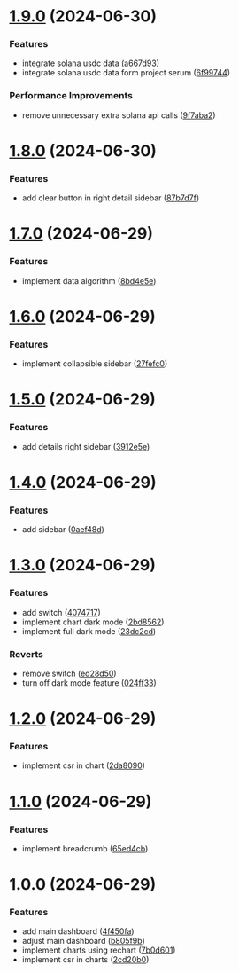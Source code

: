 # [1.9.0](https://github.com/dhiazfathra/frontend-starter/compare/v1.8.0...v1.9.0) (2024-06-30)


### Features

* integrate solana usdc data ([a667d93](https://github.com/dhiazfathra/frontend-starter/commit/a667d9317c37d8521bfb02339843e2693c3eab29))
* integrate solana usdc data form project serum ([6f99744](https://github.com/dhiazfathra/frontend-starter/commit/6f997442dbdcfbc1c958aa2748e77c0f7114dda5))


### Performance Improvements

* remove unnecessary extra solana api calls ([9f7aba2](https://github.com/dhiazfathra/frontend-starter/commit/9f7aba25fb43486e403ee9e25acbef3f5fd4ebdc))

# [1.8.0](https://github.com/dhiazfathra/frontend-starter/compare/v1.7.0...v1.8.0) (2024-06-30)


### Features

* add clear button in right detail sidebar ([87b7d7f](https://github.com/dhiazfathra/frontend-starter/commit/87b7d7f697e9db0d363d66cbb7f2c551a8e354e7))

# [1.7.0](https://github.com/dhiazfathra/frontend-starter/compare/v1.6.0...v1.7.0) (2024-06-29)


### Features

* implement data algorithm ([8bd4e5e](https://github.com/dhiazfathra/frontend-starter/commit/8bd4e5e103b83f27bc6a8e7ea2b5859423e8763b))

# [1.6.0](https://github.com/dhiazfathra/frontend-starter/compare/v1.5.0...v1.6.0) (2024-06-29)


### Features

* implement collapsible sidebar ([27fefc0](https://github.com/dhiazfathra/frontend-starter/commit/27fefc0837987f55c7c9008f0a61495dab3f2a10))

# [1.5.0](https://github.com/dhiazfathra/frontend-starter/compare/v1.4.0...v1.5.0) (2024-06-29)


### Features

* add details right sidebar ([3912e5e](https://github.com/dhiazfathra/frontend-starter/commit/3912e5e06e0c4aaa44ba16f4b018b6a540acd3fa))

# [1.4.0](https://github.com/dhiazfathra/frontend-starter/compare/v1.3.0...v1.4.0) (2024-06-29)


### Features

* add sidebar ([0aef48d](https://github.com/dhiazfathra/frontend-starter/commit/0aef48d9cb8d2acafe18928c8fc610ebadcdb11e))

# [1.3.0](https://github.com/dhiazfathra/frontend-starter/compare/v1.2.0...v1.3.0) (2024-06-29)


### Features

* add switch ([4074717](https://github.com/dhiazfathra/frontend-starter/commit/4074717625bc3da42d6c949c5e3e76c806a01a1e))
* implement chart dark mode ([2bd8562](https://github.com/dhiazfathra/frontend-starter/commit/2bd8562693f8ac5a58f3c086ac01ae9cea3cc046))
* implement full dark mode ([23dc2cd](https://github.com/dhiazfathra/frontend-starter/commit/23dc2cd813eee9b0fe29a9ba892b8a657878b522))


### Reverts

* remove switch ([ed28d50](https://github.com/dhiazfathra/frontend-starter/commit/ed28d509211c5de69f4fd51bf9cc3229200de816))
* turn off dark mode feature ([024ff33](https://github.com/dhiazfathra/frontend-starter/commit/024ff3357ae359b86e37000a4a1b93b7691b8e62))

# [1.2.0](https://github.com/dhiazfathra/frontend-starter/compare/v1.1.0...v1.2.0) (2024-06-29)


### Features

* implement csr in chart ([2da8090](https://github.com/dhiazfathra/frontend-starter/commit/2da8090639c33a747909db7f450cc90369a12d7e))

# [1.1.0](https://github.com/dhiazfathra/frontend-starter/compare/v1.0.0...v1.1.0) (2024-06-29)


### Features

* implement breadcrumb ([65ed4cb](https://github.com/dhiazfathra/frontend-starter/commit/65ed4cb799875890a5b517bfe5052075c782e2cf))

# 1.0.0 (2024-06-29)


### Features

* add main dashboard ([4f450fa](https://github.com/dhiazfathra/frontend-starter/commit/4f450fa90f1d0ae49a9f9c76a248cf5580536b3f))
* adjust main dashboard ([b805f9b](https://github.com/dhiazfathra/frontend-starter/commit/b805f9bb106726d25b708524e5b656c84e7dbcdc))
* implement charts using rechart ([7b0d601](https://github.com/dhiazfathra/frontend-starter/commit/7b0d60187dbcd6b4a927ccc2fd791ae50a044e2a))
* implement csr in charts ([2cd20b0](https://github.com/dhiazfathra/frontend-starter/commit/2cd20b02d89743af34621f84fd8dcdfb3cf71dd8))
